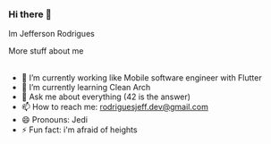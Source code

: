### Hi there 👋
Im Jefferson Rodrigues 

<summary>
	More stuff about me
</summary>

<br/>

- 🔭 I’m currently working like Mobile software engineer with Flutter
- 🌱 I’m currently learning Clean Arch
- 💬 Ask me about everything (42 is the answer)
- 📫 How to reach me: rodriguesjeff.dev@gmail.com
- 😄 Pronouns: Jedi
- ⚡ Fun fact: i'm afraid of heights
